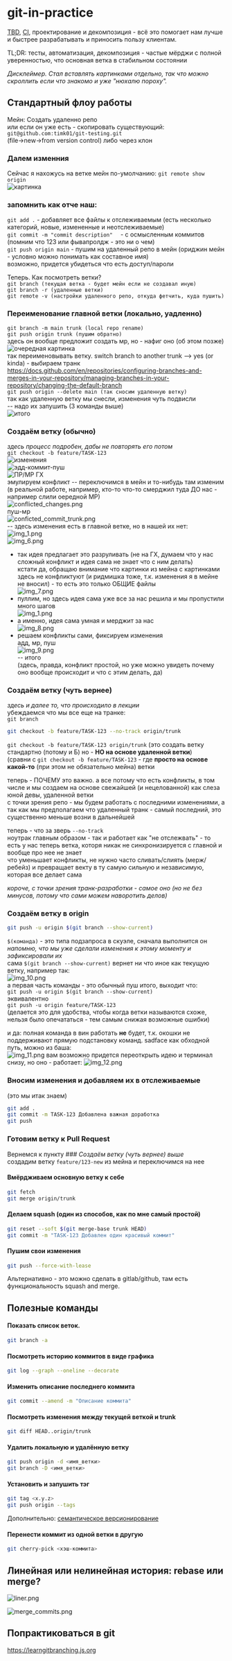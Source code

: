 # git-in-practice

[TBD](https://trunkbaseddevelopment.com/#one-line-summary), [CI](https://martinfowler.com/articles/continuousIntegration.html), проектирование и декомпозиция - всё это помогает нам лучше и быстрее разрабатывать и приносить пользу клиентам.

TL;DR: тесты, автоматизация, декомпозиция - частые мёрджи с полной уверенностью, что основная ветка в стабильном состоянии

_Дисклеймер. Стал вставлять картинками отдельно, так что можно скроллить если что знакомо и уже "нюхалю пороху"._  

## Стандартный флоу работы

Мейн:
Создать удаленно репо   
или если он уже есть - скопировать существующий:  
`git@github.com:timk01/git-testing.git`  
(file->new->from version control)
либо через клон

### Далем изменния

Сейчас я нахожусь на ветке мейн по-умолчанию:
`git remote show origin `  
![картинка](src/images/img.png)

### запомнить как отче наш:

`git add .` - добавляет все файлы к отслеживаемым (есть несколько категорий, новые, измененные и неотслеживаемые)    
`git commit -m "commit description"  ` - с осмысленным коммитов (помним что 123 или фывапролдж - это ни о чем)  
`git push origin main` - пушим на удаленный репо в мейн (ориджин мейн - условно можно понимать как составное имя)  
возможно, придется убидеться что есть доступ/пароли  

Теперь. Как посмотреть ветки?  
`git branch (текущая ветка - будет мейн если не создавал иную)`  
`git branch -r (удаленные ветки) `     
`git remote -v (настройки удаленного репо, откуда фетчить, куда пушить)`      

### Переименование главной ветки (локально, уадленно)
`git branch -m main trunk (local repo rename)`  
`git push origin trunk (пушим обратно)`  
здесь он вообще предложит создать мр, но - нафиг оно (об этом позже)  
![очередная картинка](src/images/img_1.png)  
так переименовывать ветку. switch branch to another trunk --> yes (or kinda) - выбираем транк  
https://docs.github.com/en/repositories/configuring-branches-and-merges-in-your-repository/managing-branches-in-your-repository/changing-the-default-branch  
`git push origin --delete main (так сносим удаленную ветку)`  
так как удаленную ветку мы снесли, изменения чуть подвисли  
-- надо их запушить  (3 команды выше)  
![итого](src/images/img_2.png)

### Создаём ветку (обычно)
_здесь процесс подробен, дабы не повторять его потом_  
`git checkout -b feature/TASK-123`  
![изменения](src/images/img_3.png)  
![эдд-коммит-пуш](src/images/img_4.png)  
![ПР/МР ГХ](src/images/img_5.png)  
эмулируем конфликт -- переключимся в мейн и то-нибудь там изменим (в реальной работе, например, кто-то что-то смерджил туда ДО нас - например слили оередной МР)  
![conflicted_changes.png](src%2Fimages%2Fconflicted_changes.png)  
пуш-мр  
![conficted_commit_trunk.png](src%2Fimages%2Fconficted_commit_trunk.png)  
-- здесь изменения есть в главной ветке, но в нашей их нет:  
![img_1.png](src/images/conflict_in_MR.png)    
![img_6.png](src%2Fimages%2Fimg_6.png)    
- так идея предлагает это разруливать (не на ГХ, думаем что у нас сложный конфликт и идея сама не знает что с ним делать)  
кстати да, обращаю внимание что картинки из мейна с картинками здесь не конфликтуют (и ридмишка тоже, т.к. изменения я в мейне не вносил) - то есть это только ОБЩИЕ файлы  
![img_7.png](src%2Fimages%2Fimg_7.png)  
- пуллим, но здесь идея сама уже все за нас решила и мы пропустили много шагов  
![img_1.png](img_1.png)  
- а именно, идея сама умная и мерджит за нас  
![img_8.png](src%2Fimages%2Fimg_8.png)  
- решаем конфликты сами, фиксируем изменения    
адд, мр, пуш  
![img_9.png](src%2Fimages%2Fimg_9.png)   
-- итого    
(здесь, правда, конфликт простой, но уже можно увидеть почему оно вообще происходит и что с этим делать, да)  

### Создаём ветку (чуть вернее)
_здесь и далее то, что происходило в лекции_   
убеждаемся что мы все еще на транке:  
`git branch`
```bash
git checkout -b feature/TASK-123 --no-track origin/trunk
```
`git checkout -b feature/TASK-123 origin/trunk` 
(это создать ветку стандартно (потому и Б) но - **НО на основе удаленной ветки**)  
(сравни с `git checkout -b feature/TASK-123` - где **просто на основе какой-то** (при этом не обязательно мейна) ветки

теперь - ПОЧЕМУ это важно. а все потому что есть конфликты, в том числе и мы создаем на основе свежайшей (и нецелованной) как слеза юной девы, удаленной ветки  
с точки зрения репо - мы будем работать с последними изменениями, а так как мы предполагаем что удаленный транк - самый последний, это существенно меньше возни в дальнейшей  

теперь - что за зверь `--no-track`  
ноутрак главным образом - так и работает как "не отслежвать" - то есть у нас теперь ветка, которя никак не синхронизируется с главной и вообще про нее не знает  
что уменьшает конфликты, не нужно часто сливать/слиять (мерж/ребейз) и превращает векту в ту самую сильную и независимую, которая все делает сама

_короче, с точки зрения транк-разработки - самое оно (но не без минусов, потому что сами можем наворотить делов)_  

### Создаём ветку в origin  
```bash
git push -u origin $(git branch --show-current)
```
`$(команда)` - это типа подзапроса в скуэле, сначала выполнится он  
_напомню, что мы уже сделали изменения к этому моменту и зафиксировали их_  
сама `$(git branch --show-current)` вернет ни что иное как текущую ветку, например так:  
![img_10.png](src%2Fimages%2Fimg_10.png)  
а первая часть команды - это обычный пуш
итого, выходит что:  
`git push -u origin $(git branch --show-current)`  
эквивалентно  
`git push -u origin feature/TASK-123`  
(делается это для удобства, чтобы когда ветки называются схоже, нельзя было опечататься - тем самым снижая возможные ошибки)  

и да: полная команда в вин работать **не** будет, т.к. окошки не поддерживают прямую подстановку команд. sadface
как обходной путь, можно из баша:  
![img_11.png](src%2Fimages%2Fimg_11.png)
вам возможно придется переоткрыть идею и терминал снизу, но оно - работает:
![img_12.png](src%2Fimages%2Fimg_12.png)

### Вносим изменения и добавляем их в отслеживаемые  
(это мы итак знаем)  
```bash
git add .
git commit -m TASK-123 Добавлена важная доработка
git push
```

### Готовим ветку к Pull Request
Вернемся к пункту _### Создаём ветку (чуть вернее) выше_  
создадим ветку `feature/123-new` из мейна и переключимся на нее


#### Вмёрдживаем основную ветку к себе

```bash
git fetch
git merge origin/trunk
```

#### Делаем squash (один из способов, как по мне самый простой)  
```bash
git reset --soft $(git merge-base trunk HEAD)
git commit -m "TASK-123 Добавлен один красивый коммит"
```

#### Пушим свои изменения  
```bash
git push --force-with-lease
```
Альтернативно - это можно сделать в gitlab/github, там есть функциональность squash and merge.  

## Полезные команды

#### Показать список веток.
```bash
git branch -a
```

#### Посмотреть историю коммитов в виде графика
```bash
git log --graph --oneline --decorate
```

#### Изменить описание последнего коммита
```bash
git commit --amend -m "Описание коммита"
```

#### Посмотреть изменения между текущей веткой и trunk
```bash
git diff HEAD..origin/trunk
```

#### Удалить локальную и удалённую ветку
```bash
git push origin -d <имя_ветки>
git branch -D <имя_ветки>
```

#### Установить и запушить тэг
```bash
git tag <x.y.z>
git push origin --tags
```
Дополнительно: [семантическое версионирование](https://semver.org/lang/ru/)

#### Перенести коммит из одной ветки в другую
```bash
git cherry-pick <хэш-коммита>
```

## Линейная или нелинейная история: rebase или merge?

![liner.png](linear.png)

![merge_commits.png](merge_commits.png)

## Попрактиковаться в git

https://learngitbranching.js.org

